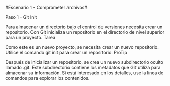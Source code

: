 
#Escenario 1 - Comprometer archivos#

Paso 1 - Git Init

Para almacenar un directorio bajo el control de versiones necesita crear un repositorio. Con Git inicializa un repositorio en el directorio de nivel superior para un proyecto.
Tarea

Como este es un nuevo proyecto, se necesita crear un nuevo repositorio. Utilice el comando git init para crear un repositorio.
ProTip


Después de inicializar un repositorio, se crea un nuevo subdirectorio oculto llamado .git. Este subdirectorio contiene los metadatos que Git utiliza para almacenar su información. Si está interesado en los detalles, use la línea de comandos para explorar los contenidos.


